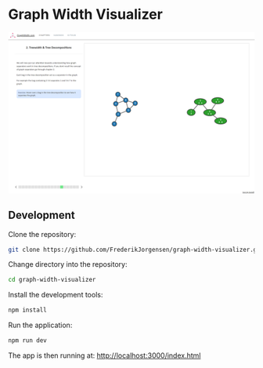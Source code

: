 # Graph Width Visualizer


![](readmeimg.png)

## Development

Clone the repository:  
```bash
git clone https://github.com/FrederikJorgensen/graph-width-visualizer.git
```  
Change directory into the repository:  
```bash
cd graph-width-visualizer
```

Install the development tools:  
```bash
npm install
```    
Run the application:  
```bash
npm run dev
```

The app is then running at: 
[http://localhost:3000/index.html](http://localhost:3000/index.html)